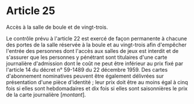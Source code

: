 # Article 25

Accès à la salle de boule et de vingt-trois.

Le contrôle prévu à l'article 22 est exercé de façon permanente à chacune des portes de la salle réservée à la boule et au vingt-trois afin d'empêcher l'entrée des personnes dont l'accès aux salles de jeux est interdit et de s'assurer que les personnes y pénétrant sont titulaires d'une carte journalière d'admission dont le coût ne peut être inférieur au prix fixé par l'article 14 du décret n° 59-1489 du 22 décembre 1959. Des cartes d'abonnement nominatives peuvent être également délivrées sur présentation d'une pièce d'identité ; leur prix doit être au moins égal à cinq fois si elles sont hebdomadaires et dix fois si elles sont saisonnières le prix de la carte journalière [*montant*].
